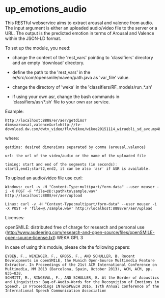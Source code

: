 # up_emotions_audio
This RESTful webservice aims to extract arousal and valence from audio.
The input argument is either an uploaded audio/video file to the server or a URL. The output is the predicted emotion in terms of Arousal and Valence within the JSON-LD format.

To set up the module, you need:

- change the content of the 'rest_vars' pointing to 'classifiers' directory and an empty 'download' directory.

- define the path to the 'rest_vars' in the er/src/com/opensmile/maven/path.java as 'var_file' value.

- change the directory of 'weka' in the 'classifiers/RF_models/run_*.sh'

- if using your own asr, change the bash commands in 'classifiers/asr/*.sh' file to your own asr service.

Example:

    http://localhost:8888/er/aer/getdims?dims=arousal,valence&url=http://tv-download.dw.com/dwtv_video/flv/wikoe/wikoe20151114_wiruebli_sd_avc.mp4&timing=9,15;147,152

where:

    getdims: desired dimensions separated by comma (arousal,valence)

    url: the url of the video/audio or the name of the uploaded file

    timing: start and end of the segments (in seconds): start1,end1;start2,end2, it can be also 'asr' if ASR is available.


To upload an audio/video file use curl:

    Windows: curl -v -H "Content-Type:multipart/form-data" --user meuser -i -X POST -F "file=@D:\path\to\sample.wav" http://localhost:8888/er/aer/upload

    Linux: curl -v -H "Content-Type:multipart/form-data" --user meuser -i -X POST -F 'file=@./sample.wav' http://localhost:8888/er/aer/upload


Licenses:

openSMILE:
    distributed free of charge for research and personal use (http://www.audeering.com/research-and-open-source/files/openSMILE-open-source-license.txt)
    WEKA
    GPL 3

In case of using this module, please cite the following papers:

    EYBEN, F., WENINGER, F., GROSS, F., AND SCHULLER, B. Recent Developments in openSMILE, the Munich Open-Source Multimedia Feature Extractor. In Proceedings of the 21st ACM International Conference on Multimedia, MM 2013 (Barcelona, Spain, October 2013), ACM, ACM, pp. 835–838.
    SCHMITT, M., RINGEVAL, F., AND SCHULLER, B. At the Border of Acoustics and Linguistics: Bag-of-Audio-Words for the Recognition of Emotions in Speech. In Proceedings INTERSPEECH 2016, 17th Annual Conference of the International Speech Communication Association
